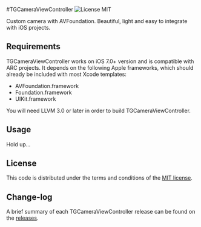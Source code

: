 #TGCameraViewController ![License MIT](https://go-shields.herokuapp.com/license-MIT-blue.png)

Custom camera with AVFoundation. Beautiful, light and easy to integrate with iOS projects.



## Requirements

TGCameraViewController works on iOS 7.0+ version and is compatible with ARC projects. It depends on the following Apple frameworks, which should already be included with most Xcode templates:

* AVFoundation.framework
* Foundation.framework
* UIKit.framework

You will need LLVM 3.0 or later in order to build TGCameraViewController.



## Usage

Hold up...



## License

This code is distributed under the terms and conditions of the [MIT license](LICENSE).



## Change-log

A brief summary of each TGCameraViewController release can be found on the [releases](https://github.com/tdginternet/tudogostoso-ios_v1/releases).
